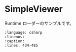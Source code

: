# SimpleViewer

Runtime ローダーのサンプルです。

```{gitinclude} c89e Assets/VRM_Samples/SimpleViewer/ViewerUI.cs
:language: csharp
:linenos:
:caption:
:lines: 434-485
```
